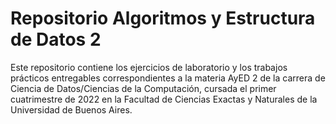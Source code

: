 # Repositorio Algoritmos y Estructura de Datos 2

Este repositorio contiene los ejercicios de laboratorio y los trabajos prácticos
entregables correspondientes a la materia AyED 2 de la carrera de 
Ciencia de Datos/Ciencias de la Computación, cursada el primer cuatrimestre de 2022
en la  Facultad de Ciencias Exactas y Naturales de la Universidad de Buenos Aires.  
